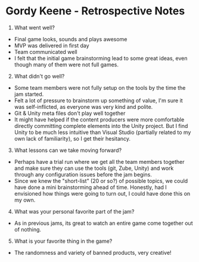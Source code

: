 # Gordy Keene - Retrospective Notes

1) What went well?

* Final game looks, sounds and plays awesome
* MVP was delivered in first day
* Team communicated well
* I felt that the initial game brainstorming lead to some great ideas, even though many of them were not full games.

2) What didn't go well?

* Some team members were not fully setup on the tools by the time the jam started.
* Felt a lot of pressure to brainstorm up something of value, I'm sure it was self-inflicted, as everyone was very kind and polite.
* Git & Unity meta files don't play well together
* It might have helped if the content producers were more comfortable directly committing complete elements into the Unity project. But I find Unity to be much less intuitive than Visual Studio (partially related to my own lack of familiarity), so I get their hesitancy.

3) What lessons can we take moving forward?

* Perhaps have a trial run where we get all the team members together and make sure they can use the tools (git, Zube, Unity) and work through any configuration issues before the jam begins.
* Since we knew the "short-list" (20 or so?) of possible topics, we could have done a mini brainstorming ahead of time. Honestly, had I envisioned how things were going to turn out, I could have done this on my own.

4) What was your personal favorite part of the jam?

* As in previous jams, its great to watch an entire game come together out of nothing.

5) What is your favorite thing in the game?

* The randomness and variety of banned products, very creative!

